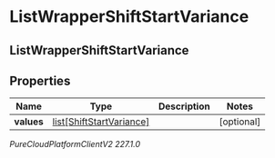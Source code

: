 # ListWrapperShiftStartVariance

## ListWrapperShiftStartVariance

## Properties

|Name | Type | Description | Notes|
|------------ | ------------- | ------------- | -------------|
| **values** | [list[ShiftStartVariance]](ShiftStartVariance) |  | [optional] |



_PureCloudPlatformClientV2 227.1.0_
